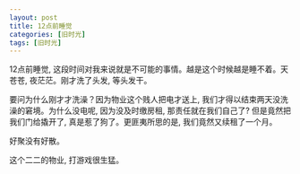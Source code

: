 ```yaml
---
layout: post
title: 12点前睡觉
categories: [旧时光]
tags: [旧时光]
---
```


12点前睡觉, 这段时间对我来说就是不可能的事情。越是这个时候越是睡不着。天苍苍, 夜茫茫。刚才洗了头发, 等头发干。

要问为什么刚才才洗澡？因为物业这个贱人把电才送上, 我们才得以结束两天没洗澡的窘境。为什么没电呢, 因为没及时缴房租, 那责任就在我们自己了?  但是竟然把我们门给撬开了, 真是惹了狗了。更匪夷所思的是, 我们竟然又续租了一个月。

好聚没有好散。

这个二二的物业, 打游戏很生猛。